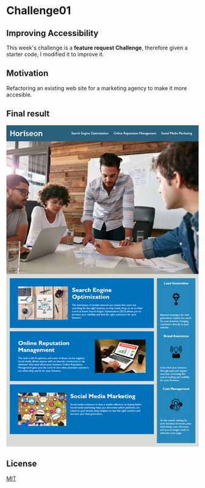 # Challenge01 

## Improving Accessibility

This week's challenge is a **feature request Challenge**, therefore given a starter code, I modified it to improve it.

## Motivation

Refactoring an existing web site for a marketing agency to make it more accesible.

## Final result

![Horiseon webpage with a navigation bar, a header image, and cards with text and images](./Assets-readme/01-html-css-git-homework-demo.png)


## License
[MIT](https://choosealicense.com/licenses/mit/)